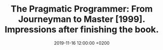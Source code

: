 ---
layout: post
title:  "The Pragmatic Programmer: From Journeyman to Master [1999]. Impressions after finishing the book."
date:   2019-11-16 12:00:00 +0200
categories: books
---